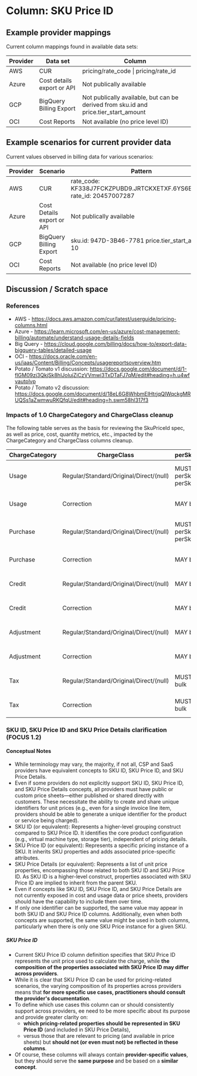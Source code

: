# Column: SKU Price ID

## Example provider mappings

Current column mappings found in available data sets:

| Provider | Data set                | Column                             |
| ------------ | --------------------------- | -------------------------------------- |
| AWS          | CUR                         | pricing/rate\_code \| pricing/rate\_id |
| Azure        | Cost details export or API  | Not publically available                              |
| GCP          | BigQuery Billing Export            | Not publically available, but can be derived from sku.id and price.tier_start_amount                                 |
| OCI          | Cost Reports                | Not available (no price level ID)    |

## Example scenarios for current provider data

Current values observed in billing data for various scenarios:

| Provider | Scenario               | Pattern                                                              |
| ------------ | -------------------------- | ------------------------------------------------------------------------ |
| AWS          | CUR                        | rate\_code: KF338J7FCKZPUBD9.JRTCKXETXF.6YS6EN2CT7 rate\_id: 20457007287 |
| Azure        | Cost Details export or API | Not publically available                                                                         |
| GCP          | BigQuery Billing Export                  | sku.id: 947D-3B46-7781 price.tier_start_amount: 10                                                          |
| OCI          | Cost Reports               | Not available (no price level ID)                                                |

## Discussion / Scratch space

### References

* AWS - <https://docs.aws.amazon.com/cur/latest/userguide/pricing-columns.html>
* Azure - <https://learn.microsoft.com/en-us/azure/cost-management-billing/automate/understand-usage-details-fields>
* Big Query - <https://cloud.google.com/billing/docs/how-to/export-data-bigquery-tables/detailed-usage>
* OCI - <https://docs.oracle.com/en-us/iaas/Content/Billing/Concepts/usagereportsoverview.htm>
* Potato / Tomato v1 discussion: <https://docs.google.com/document/d/1-flGM09zj3QkjSk8hlJolujZiCzVVmwi3TxDTaFJ7qM/edit#heading=h.u4wfvautplvp>
* Potato / Tomato v2 discussion:\
<https://docs.google.com/document/d/18eL6G8WhbmEIHtrjqQlWqckgMRUQSs1aZwmwuRKQfqU/edit#heading=h.swm58hl317f3>

### Impacts of 1.0 ChargeCategory and ChargeClass cleanup

The following table serves as the basis for reviewing the SkuPriceId spec, as well as price, cost, quantity metrics, etc., impacted by the ChargeCategory and ChargeClass columns cleanup.

| ChargeCategory | ChargeClass                             | perSku/bulk                       | SkuId            | SkuPriceId       |
|----------------|-----------------------------------------|-----------------------------------|------------------|------------------|
| Usage          | Regular/Standard/Original/Direct/(null) | MUST be perSku and perSkuPrice    | MUST not be null | MUST not be null |
| Usage          | Correction                              | MAY be bulk                       | MAY be null      | MAY be null      |
| Purchase       | Regular/Standard/Original/Direct/(null) | MUST be perSku and perSkuPrice    | MUST not be null | MUST not be null |
| Purchase       | Correction                              | MAY be bulk                       | MAY be null      | MAY be null      |
| Credit         | Regular/Standard/Original/Direct/(null) | MAY be bulk                       | MAY be null      | MAY be null      |
| Credit         | Correction                              | MAY be bulk                       | MAY be null      | MAY be null      |
| Adjustment     | Regular/Standard/Original/Direct/(null) | MAY be bulk                       | MAY be null      | MAY be null      |
| Adjustment     | Correction                              | MAY be bulk                       | MAY be null      | MAY be null      |
| Tax            | Regular/Standard/Original/Direct/(null) | MUST be bulk                      | MUST be null     | MUST be null     |
| Tax            | Correction                              | MUST be bulk                      | MUST be null     | MUST be null     |

### SKU ID, SKU Price ID and SKU Price Details clarification (FOCUS 1.2)

#### Conceptual Notes

* While terminology may vary, the majority, if not all, CSP and SaaS providers have equivalent concepts to SKU ID, SKU Price ID, and SKU Price Details.
* Even if some providers do not explicitly support SKU ID, SKU Price ID, and SKU Price Details concepts, all providers must have public or custom price sheets—either published or shared directly with customers. These necessitate the ability to create and share unique identifiers for unit prices (e.g., even for a single invoice line item, providers should be able to generate a unique identifier for the product or service being charged).
* SKU ID (or equivalent): Represents a higher-level grouping construct compared to SKU Price ID. It identifies the core product configuration (e.g., virtual machine type, storage tier), independent of pricing details.
* SKU Price ID (or equivalent): Represents a specific pricing instance of a SKU. It inherits SKU properties and adds associated price-specific attributes.
* SKU Price Details (or equivalent): Represents a list of unit price properties, encompassing those related to both SKU ID and SKU Price ID. As SKU ID is a higher-level construct, properties associated with SKU Price ID are implied to inherit from the parent SKU.
* Even if concepts like SKU ID, SKU Price ID, and SKU Price Details are not currently exposed in cost and usage data or price sheets, providers should have the capability to include them over time.
* If only one identifier can be supported, the same value may appear in both SKU ID and SKU Price ID columns. Additionally, even when both concepts are supported, the same value might be used in both columns, particularly when there is only one SKU Price instance for a given SKU.

##### SKU Price ID

* Current SKU Price ID column definition specifies that SKU Price ID represents the unit price used to calculate the charge, while **the composition of the properties associated with SKU Price ID may differ across providers**.
* While it is clear that SKU Price ID can be used for pricing-related scenarios, the varying composition of its properties across providers means that **for more specific use cases, practitioners should consult the provider's documentation**.
* To define which use cases this column can or should consistently support across providers, ee need to be more specific about its purpose and provide greater clarity on:
  * **which pricing-related properties should be represented in SKU Price ID** (and included in SKU Price Details),
  * versus those that are relevant to pricing (and available in price sheets) but **should not (or even must not) be reflected in these columns**.
* Of course, these columns will always contain **provider-specific values**, but they should serve the **same purpose** and be based on a **similar concept**.
